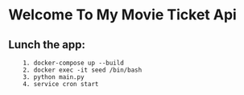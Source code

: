 # Welcome To My Movie Ticket Api

## Lunch the app:

```
    1. docker-compose up --build
    2. docker exec -it seed /bin/bash
    3. python main.py
    4. service cron start
```
